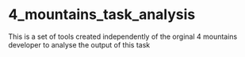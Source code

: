 # 4_mountains_task_analysis
This is a set of tools created independently of the orginal 4 mountains developer to analyse the output of this task
